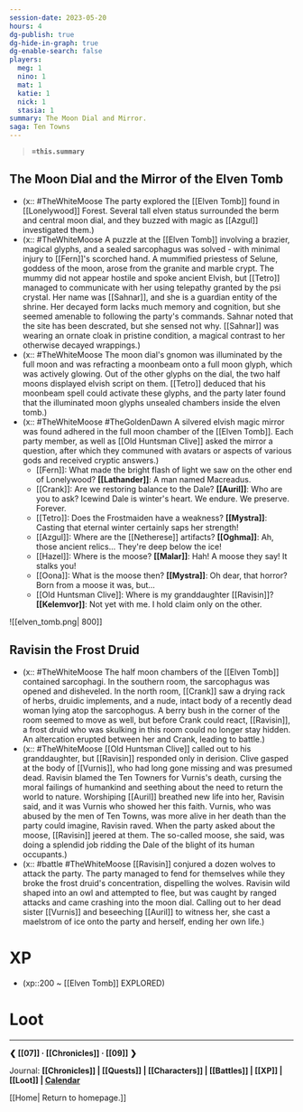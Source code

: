 ```yaml
---
session-date: 2023-05-20
hours: 4
dg-publish: true
dg-hide-in-graph: true
dg-enable-search: false
players: 
  meg: 1
  nino: 1
  mat: 1
  katie: 1
  nick: 1
  stasia: 1
summary: The Moon Dial and Mirror.
saga: Ten Towns
---
```

> **`=this.summary`**
## The Moon Dial and the Mirror of the Elven Tomb
- (x:: #TheWhiteMoose The party explored the [[Elven Tomb]] found in [[Lonelywood]] Forest. Several tall elven status surrounded the berm and central moon dial, and they buzzed with magic as [[Azgul]] investigated them.)
- (x:: #TheWhiteMoose A puzzle at the [[Elven Tomb]] involving a brazier, magical glyphs, and a sealed sarcophagus was solved - with minimal injury to [[Fern]]'s scorched hand. A mummified priestess of Selune, goddess of the moon, arose from the granite and marble crypt.  The mummy did not appear hostile and spoke ancient Elvish, but [[Tetro]] managed to communicate with her using telepathy granted by the psi crystal. Her name was [[Sahnar]], and she is a guardian entity of the shrine. Her decayed form lacks much memory and cognition, but she seemed amenable to following the party's commands. Sahnar noted that the site has been descrated, but she sensed not why. [[Sahnar]] was wearing an ornate cloak in pristine condition, a magical contrast to her otherwise decayed wrappings.)
- (x:: #TheWhiteMoose The moon dial's gnomon was illuminated by the full moon and was refracting a moonbeam onto a full moon glyph, which was actively glowing. Out of the other glyphs on the dial, the two half moons displayed elvish script on them. [[Tetro]] deduced that his moonbeam spell could activate these glyphs, and the party later found that the illuminated moon glyphs unsealed chambers inside the elven tomb.)
- (x:: #TheWhiteMoose #TheGoldenDawn A silvered elvish magic mirror was found adhered in the full moon chamber of the [[Elven Tomb]]. Each party member, as well as [[Old Huntsman Clive]] asked the mirror a question, after which they communed with avatars or aspects of various gods and received cryptic answers.)
	- [[Fern]]: What made the bright flash of light we saw on the other end of Lonelywood? **[[Lathander]]**: A man named Macreadus.
	- [[Crank]]: Are we restoring balance to the Dale? **[[Auril]]**: Who are you to ask? Icewind Dale is winter's heart. We endure. We preserve. Forever.
	- [[Tetro]]: Does the Frostmaiden have a weakness? **[[Mystra]]**: Casting that eternal winter certainly saps her strength!
	- [[Azgul]]: Where are the [[Netherese]] artifacts? **[[Oghma]]**: Ah, those ancient relics... They're deep below the ice! 
	- [[Hazel]]: Where is the moose? **[[Malar]]**: Hah! A moose they say! It stalks you!
	- [[Oona]]: What is the moose then? **[[Mystra]]**: Oh dear, that horror? Born from a moose it was, but... 
	- [[Old Huntsman Clive]]: Where is my granddaughter [[Ravisin]]? **[[Kelemvor]]**: Not yet with me. I hold claim only on the other.

![[elven_tomb.png| 800]]

## Ravisin the Frost Druid

- (x:: #TheWhiteMoose The half moon chambers of the [[Elven Tomb]] contained sarcophagi. In the southern room, the sarcophagus was opened and disheveled. In the north room, [[Crank]] saw a drying rack of herbs, druidic implements, and a nude, intact body of a recently dead woman lying atop the sarcophogus. A berry bush in the corner of the room seemed to move as well, but before Crank could react, [[Ravisin]], a frost druid who was skulking in this room could no longer stay hidden. An altercation erupted between her and Crank, leading to battle.)
- (x:: #TheWhiteMoose  [[Old Huntsman Clive]] called out to his granddaughter, but [[Ravisin]] responded only in derision. Clive gasped at the body of [[Vurnis]], who had long gone missing and was presumed dead. Ravisin blamed the Ten Towners for Vurnis's death, cursing the moral failings of humankind and seething about the need to return the world to nature. Worshiping [[Auril]] breathed new life into her, Ravisin said, and it was Vurnis who showed her this faith. Vurnis, who was abused by the men of Ten Towns, was more alive in her death than the party could imagine, Ravisin raved. When the party asked about the moose, [[Ravisin]] jeered at them. The so-called moose, she said, was doing a splendid job ridding the Dale of the blight of its human occupants.)
- (x:: #battle #TheWhiteMoose [[Ravisin]] conjured a dozen wolves to attack the party. The party managed to fend for themselves while they broke the frost druid's concentration, dispelling the wolves. Ravisin wild shaped into an owl and attempted to flee, but was caught by ranged attacks and came crashing into the moon dial. Calling out to her dead sister [[Vurnis]] and beseeching [[Auril]] to witness her, she cast a maelstrom of ice onto the party and herself, ending her own life.)


# XP
- (xp::200 ~ [[Elven Tomb]] EXPLORED)

# Loot

---
**❮ [[07]] · [[Chronicles]]  ·  [[09]] ❯**

Journal: **[[Chronicles]] | [[Quests]] |  [[Characters]] | [[Battles]] | [[XP]] | [[Loot]] | [Calendar](https://app.fantasy-calendar.com/calendars/38f9e3f5098bac1f655a4fb4241f35eb)**

[[Home| Return to homepage.]]
